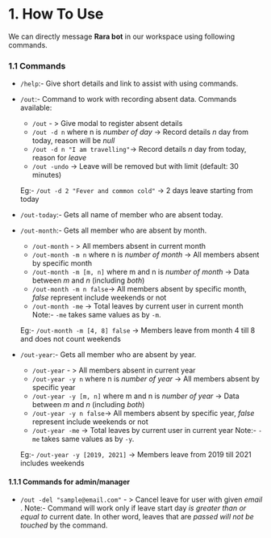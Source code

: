 # 1. How To Use

We can directly message **Rara bot** in our workspace using following commands.

### 1.1 Commands

* `/help`:- Give short details and link to assist with using commands.

* `/out`:- Command to work with recording absent data. Commands available:
    * `/out` - > Give modal to register absent details
    * `/out -d n` where n is *number of day* ->  Record details *n* day from today, reason will be *null*
    * `/out -d n "I am travelling"`-> Record details *n* day from today, reason for *leave*
    * `/out -undo` -> Leave will be removed but with limit (default: 30 minutes)
        
   Eg:- `/out -d 2 "Fever and common cold"` -> 2 days leave starting from today
    
* `/out-today`:- Gets all name of member who are absent today.

* `/out-month`:- Gets all member who are absent by month.
    * `/out-month` - > All members absent in current month
    * `/out-month -m n` where n is *number of month* -> All members absent by specific month
    * `/out-month -m [m, n]` where m and n is *number of month* -> Data between *m* and *n* (including *both*)
    * `/out-month -m n false`-> All members absent by specific month, _false_ represent include weekends or not
    * `/out-month -me` -> Total leaves by current user in current month
    Note:- `-me` takes same values as by `-m`.

   Eg:- `/out-month -m [4, 8] false` -> Members leave from month 4 till 8 and does not count weekends
    
* `/out-year`:- Gets all member who are absent by year.
    * `/out-year` - > All members absent in current year
    * `/out-year -y n` where n is *number of year* -> All members absent by specific year
    * `/out-year -y [m, n]` where m and n is *number of year* -> Data between *m* and *n* (including *both*)
    * `/out-year -y n false`-> All members absent by specific year, _false_ represent include weekends or not
    * `/out-year -me` -> Total leaves by current user in current year
    Note:- `-me` takes same values as by `-y`.

   Eg:- `/out-year -y [2019, 2021]` -> Members leave from 2019 till 2021 includes weekends 
   
#### 1.1.1 Commands for admin/manager

* `/out -del "sample@email.com"` - > Cancel leave for user with given _email_ . 
Note:- Command will work only if leave start day *is greater than or equal to* current date. In other word, leaves that are *passed will not be touched* by the command.
